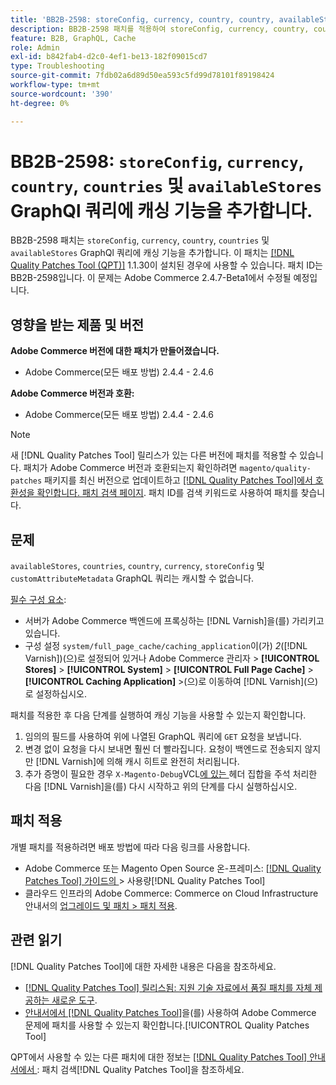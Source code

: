 ```yaml
---
title: 'BB2B-2598: storeConfig, currency, country, country, availableStores GraphQl 쿼리에 캐싱 기능을 추가합니다.'
description: BB2B-2598 패치를 적용하여 storeConfig, currency, country, country 및 availableStors GraphQl 쿼리에 캐싱 기능을 추가합니다.
feature: B2B, GraphQL, Cache
role: Admin
exl-id: b842fab4-d2c0-4ef1-be13-182f09015cd7
type: Troubleshooting
source-git-commit: 7fdb02a6d89d50ea593c5fd99d78101f89198424
workflow-type: tm+mt
source-wordcount: '390'
ht-degree: 0%

---
```


# BB2B-2598: `storeConfig`, `currency`, `country`, `countries` 및 `availableStores` GraphQl 쿼리에 캐싱 기능을 추가합니다.

BB2B-2598 패치는 `storeConfig`, `currency`, `country`, `countries` 및 `availableStores` GraphQl 쿼리에 캐싱 기능을 추가합니다. 이 패치는 [[!DNL Quality Patches Tool (QPT)]](https://experienceleague.adobe.com/en/docs/commerce-operations/tools/quality-patches-tool/quality-patches-tool-to-self-serve-quality-patches) 1.1.30이 설치된 경우에 사용할 수 있습니다. 패치 ID는 BB2B-2598입니다. 이 문제는 Adobe Commerce 2.4.7-Beta1에서 수정될 예정입니다.

## 영향을 받는 제품 및 버전

**Adobe Commerce 버전에 대한 패치가 만들어졌습니다.**

* Adobe Commerce(모든 배포 방법) 2.4.4 - 2.4.6

**Adobe Commerce 버전과 호환:**

* Adobe Commerce(모든 배포 방법) 2.4.4 - 2.4.6

>[!NOTE]
>
>새 [!DNL Quality Patches Tool] 릴리스가 있는 다른 버전에 패치를 적용할 수 있습니다. 패치가 Adobe Commerce 버전과 호환되는지 확인하려면 `magento/quality-patches` 패키지를 최신 버전으로 업데이트하고 [[!DNL Quality Patches Tool]에서 호환성을 확인합니다. 패치 검색 페이지](https://experienceleague.adobe.com/tools/commerce-quality-patches/index.html). 패치 ID를 검색 키워드로 사용하여 패치를 찾습니다.

## 문제

`availableStores`, `countries`, `country`, `currency`, `storeConfig` 및 `customAttributeMetadata` GraphQL 쿼리는 캐시할 수 없습니다.

<u>필수 구성 요소</u>:

* 서버가 Adobe Commerce 백엔드에 프록싱하는 [!DNL Varnish]을(를) 가리키고 있습니다.
* 구성 설정 `system/full_page_cache/caching_application`이(가) *2*([!DNL Varnish])(으)로 설정되어 있거나 Adobe Commerce 관리자 > **[!UICONTROL Stores]** > **[!UICONTROL System]** > **[!UICONTROL Full Page Cache]** > **[!UICONTROL Caching Application]** >(으)로 이동하여 [!DNL Varnish]&#x200B;(으)로 설정하십시오.

패치를 적용한 후 다음 단계를 실행하여 캐싱 기능을 사용할 수 있는지 확인합니다.

1. 임의의 필드를 사용하여 위에 나열된 GraphQL 쿼리에 `GET` 요청을 보냅니다.
1. 변경 없이 요청을 다시 보내면 훨씬 더 빨라집니다. 요청이 백엔드로 전송되지 않지만 [!DNL Varnish]에 의해 캐시 히트로 완전히 처리됩니다.
1. 추가 증명이 필요한 경우 `X-Magento-Debug`VCL[에 있는 ](https://github.com/magento/magento2/blob/026e5b29a5edfd619bbdea62d636b3cab2ea03b4/app/code/Magento/PageCache/etc/varnish6.vcl#L227) 헤더 집합을 주석 처리한 다음 [!DNL Varnish]을(를) 다시 시작하고 위의 단계를 다시 실행하십시오.

## 패치 적용

개별 패치를 적용하려면 배포 방법에 따라 다음 링크를 사용합니다.

* Adobe Commerce 또는 Magento Open Source 온-프레미스: [[!DNL Quality Patches Tool]  가이드의 ](/help/tools/quality-patches-tool/usage.md)> 사용량[!DNL Quality Patches Tool]
* 클라우드 인프라의 Adobe Commerce: Commerce on Cloud Infrastructure 안내서의 [업그레이드 및 패치 > 패치 적용](https://experienceleague.adobe.com/docs/commerce-cloud-service/user-guide/develop/upgrade/apply-patches.html).

## 관련 읽기

[!DNL Quality Patches Tool]에 대한 자세한 내용은 다음을 참조하세요.

* [[!DNL Quality Patches Tool] 릴리스됨: 지원 기술 자료에서 품질 패치를 자체 제공하는 새로운 도구](https://experienceleague.adobe.com/en/docs/commerce-operations/tools/quality-patches-tool/quality-patches-tool-to-self-serve-quality-patches).
* [ 안내서에서  [!DNL Quality Patches Tool]](/help/tools/quality-patches-tool/patches-available-in-qpt/check-patch-for-magento-issue-with-magento-quality-patches.md)을(를) 사용하여 Adobe Commerce 문제에 패치를 사용할 수 있는지 확인합니다.[!UICONTROL Quality Patches Tool]


QPT에서 사용할 수 있는 다른 패치에 대한 정보는 [[!DNL Quality Patches Tool] 안내서에서 ](https://experienceleague.adobe.com/tools/commerce-quality-patches/index.html): 패치 검색[!DNL Quality Patches Tool]을 참조하세요.
